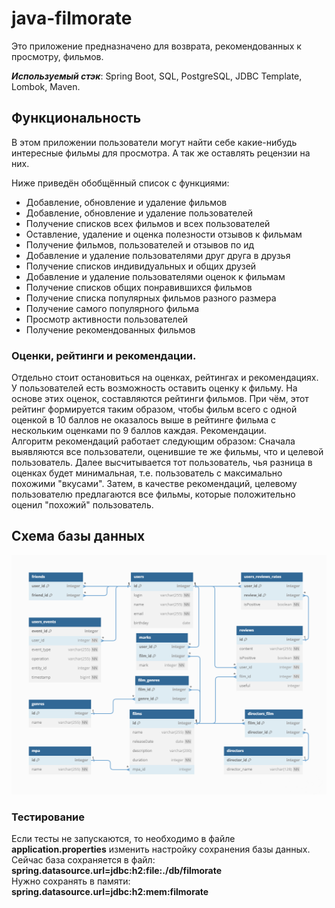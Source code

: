 # java-filmorate
Это приложение предназначено для возврата, рекомендованных к просмотру, фильмов.   

_**Используемый стэк**_: Spring Boot, SQL, PostgreSQL, JDBC Template, Lombok, Maven.

## Функциональность
В этом приложении пользователи могут найти себе какие-нибудь интересные фильмы для просмотра. А так же оставлять рецензии
на них.  

Ниже приведён обобщённый список с функциями:
- Добавление, обновление и удаление фильмов
- Добавление, обновление и удаление пользователей
- Получение списков всех фильмов и всех пользователей
- Оставление, удаление и оценка полезности отзывов к фильмам
- Получение фильмов, пользователей и отзывов по ид
- Добавление и удаление пользователями друг друга в друзья
- Получение списков индивидуальных и общих друзей
- Добавление и удаление пользователями оценок к фильмам
- Получение списков общих понравившихся фильмов
- Получение списка популярных фильмов разного размера 
- Получение самого популярного фильма
- Просмотр активности пользователей
- Получение рекомендованных фильмов

### Оценки, рейтинги и рекомендации.
Отдельно стоит остановиться на оценках, рейтингах и рекомендациях.  
У пользователей есть возможность оставить оценку к фильму.
На основе этих оценок, составляются рейтинги фильмов. При чём, этот рейтинг формируется
таким образом, чтобы фильм всего с одной оценкой в 10 баллов не оказалось выше в рейтинге фильма с нескольким
оценками по 9 баллов каждая. 
Рекомендации.  
Алгоритм рекомендаций работает следующим образом: Сначала выявляются все пользователи, оценившие те же фильмы, 
что и целевой пользователь. Далее высчитывается тот пользователь, чья разница в оценках будет минимальная,
т.е. пользователь с максимально похожими "вкусами". Затем, в качестве рекомендаций, целевому пользователю предлагаются
все фильмы, которые положительно оценил "похожий" пользователь.

## Схема базы данных
![Схема](database-schema.png)


### Тестирование
Если тесты не запускаются, то необходимо в файле **application.properties** изменить настройку сохранения базы данных.
Сейчас база сохраняется в файл:   
**spring.datasource.url=jdbc:h2:file:./db/filmorate**  
Нужно сохранять в памяти:   
**spring.datasource.url=jdbc:h2:mem:filmorate**
